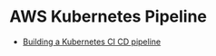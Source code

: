# AWS Kubernetes Pipeline
- [Building a Kubernetes CI CD pipeline](https://itnext.io/building-a-kubernetes-ci-cd-pipeline-on-aws-with-codepipeline-codebuild-shopgun-43ccf76277b5)
